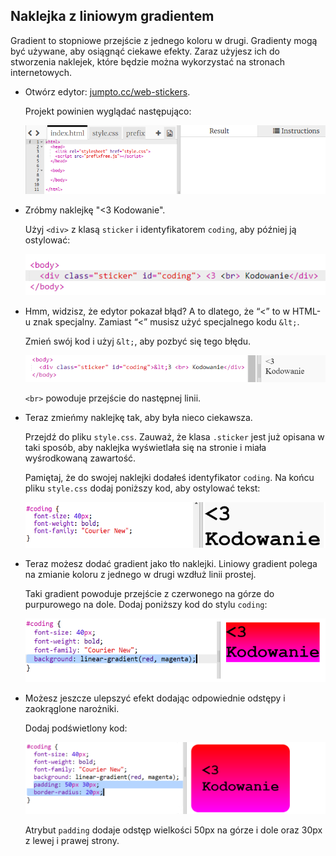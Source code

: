 ## Naklejka z liniowym gradientem

Gradient to stopniowe przejście z jednego koloru w drugi. Gradienty mogą być używane, aby osiągnąć ciekawe efekty. Zaraz użyjesz ich do stworzenia naklejek, które będzie można wykorzystać na stronach internetowych.

+ Otwórz edytor: <a href="http://jumpto.cc/web-stickers" target="_blank">jumpto.cc/web-stickers</a>.
    
    Projekt powinien wyglądać następująco:
    
    ![screenshot](images/stickers-starter.png)

+ Zróbmy naklejkę "<3 Kodowanie".
    
    Użyj `<div>` z klasą `sticker` i identyfikatorem `coding`, aby później ją ostylować:
    
    ![screenshot](images/stickers-coding-error.png)

+ Hmm, widzisz, że edytor pokazał błąd? A to dlatego, że “<” to w HTML-u znak specjalny. Zamiast “<” musisz użyć specjalnego kodu `&lt;`.
    
    Zmień swój kod i użyj `&lt;`, aby pozbyć się tego błędu.
    
    ![screenshot](images/stickers-coding-fixed.png)
    
    `<br>` powoduje przejście do następnej linii.

+ Teraz zmieńmy naklejkę tak, aby była nieco ciekawsza.
    
    Przejdź do pliku `style.css`. Zauważ, że klasa `.sticker` jest już opisana w taki sposób, aby naklejka wyświetlała się na stronie i miała wyśrodkowaną zawartość.
    
    Pamiętaj, że do swojej naklejki dodałeś identyfikator `coding`. Na końcu pliku `style.css` dodaj poniższy kod, aby ostylować tekst:
    
    ![screenshot](images/stickers-coding-font.png)

+ Teraz możesz dodać gradient jako tło naklejki. Liniowy gradient polega na zmianie koloru z jednego w drugi wzdłuż linii prostej.
    
    Taki gradient powoduje przejście z czerwonego na górze do purpurowego na dole. Dodaj poniższy kod do stylu `coding`:
    
    ![screenshot](images/stickers-coding-gradient.png)

+ Możesz jeszcze ulepszyć efekt dodając odpowiednie odstępy i zaokrąglone narożniki.
    
    Dodaj podświetlony kod:
    
    ![screenshot](images/stickers-coding-padding.png)
    
    Atrybut `padding` dodaje odstęp wielkości 50px na górze i dole oraz 30px z lewej i prawej strony.
